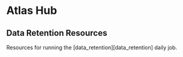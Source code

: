 # Atlas Hub

## Data Retention Resources

Resources for running the [data_retention][data_retention] daily job.

 [data-retention]: https://github.com/grindrllc/data-retention
